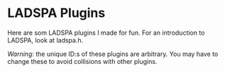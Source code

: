 # LADSPA Plugins

Here are som LADSPA plugins I made for fun.
For an introduction to LADSPA, look at ladspa.h.

*Warning*: the unique ID:s of these plugins are arbitrary.
You may have to change these to avoid collisions with other plugins.
